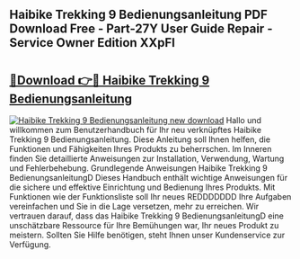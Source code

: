 ## Haibike Trekking 9 Bedienungsanleitung PDF Download Free - Part-27Y User Guide Repair - Service Owner Edition XXpFI

# <h2><a href="http://df00f56.blite.top/?on=Haibike+Trekking+9+Bedienungsanleitung">🔗Download 👉🔴 Haibike Trekking 9 Bedienungsanleitung</a></h2>

[![Haibike Trekking 9 Bedienungsanleitung new download](https://i.imgur.com/lujVjoI.png)](http://df00f56.blite.top/?on=Haibike+Trekking+9+Bedienungsanleitung)
Hallo und willkommen zum Benutzerhandbuch für Ihr neu verknüpftes Haibike Trekking 9 Bedienungsanleitung. Diese Anleitung soll Ihnen helfen, die Funktionen und Fähigkeiten Ihres Produkts zu beherrschen. Im Inneren finden Sie detaillierte Anweisungen zur Installation, Verwendung, Wartung und Fehlerbehebung. Grundlegende Anweisungen Haibike Trekking 9 BedienungsanleitungD Dieses Handbuch enthält wichtige Anweisungen für die sichere und effektive Einrichtung und Bedienung Ihres Produkts. Mit Funktionen wie der Funktionsliste soll Ihr neues REDDDDDDD Ihre Aufgaben vereinfachen und Sie in die Lage versetzen, mehr zu erreichen. Wir vertrauen darauf, dass das Haibike Trekking 9 BedienungsanleitungD eine unschätzbare Ressource für Ihre Bemühungen war, Ihr neues Produkt zu meistern. Sollten Sie Hilfe benötigen, steht Ihnen unser Kundenservice zur Verfügung.
